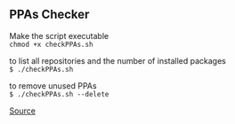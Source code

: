 ## PPAs Checker  

Make the script executable  
`chmod +x checkPPAs.sh`

to list all repositories and the number of installed packages  
`$ ./checkPPAs.sh`

to remove unused PPAs  
`$ ./checkPPAs.sh --delete`  

<a href="https://askubuntu.com/questions/674976/check-for-and-remove-unused-ppas" target="_blank">Source</a>
